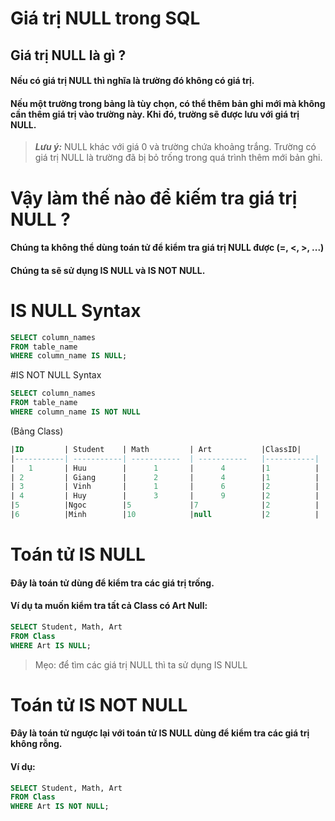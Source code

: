 # Giá trị NULL trong SQL
## Giá trị NULL là gì ?
#### Nếu có giá trị NULL thì nghĩa là trường đó không có giá trị.
#### Nếu một trường trong bảng là tùy chọn, có thể thêm bản ghi mới mà không cần thêm giá trị vào trường này. Khi đó, trường sẽ được lưu với giá trị NULL.

>**_Lưu ý:_** NULL khác với giá 0 và trường chứa khoảng trắng. Trường có giá trị NULL là trường đã bị bỏ trống trong quá trình thêm mới bản ghi.

# Vậy làm thế nào để kiếm tra giá trị NULL ?

#### Chúng ta không thể dùng toán tử để kiểm tra giá trị NULL được (=, <, >, ...)
#### Chúng ta sẽ sử dụng IS NULL và IS NOT NULL.

# IS NULL Syntax
```sql
SELECT column_names
FROM table_name
WHERE column_name IS NULL;
```

#IS NOT NULL Syntax
```sql
SELECT column_names
FROM table_name
WHERE column_name IS NOT NULL
```

(Bảng Class)
```sql
|ID         | Student    | Math         | Art           |ClassID|
|-----------| -----------| -----------  | -----------   |-----------|
|   1       | Huu        |      1       |      4        |1          |
| 2         | Giang      |      2       |      4        |1          |
| 3         | Vinh       |      1       |      6        |2          | 
| 4         | Huy        |      3       |      9        |2          |
|5          |Ngoc        |5             |7              |2          |
|6          |Minh        |10            |null           |2          |
```

# Toán tử IS NULL 
#### Đây là toán tử dùng để kiểm tra các giá trị trống.
#### Ví dụ ta muốn kiểm tra tất cả Class có Art Null:

```sql
SELECT Student, Math, Art
FROM Class
WHERE Art IS NULL;
```

> Mẹo: để tìm các giá trị NULL thì ta sử dụng IS NULL

# Toán tử IS NOT NULL
#### Đây là toán tử ngược lại với toán tử IS NULL dùng để kiểm tra các giá trị không rỗng.
#### Ví dụ:
```sql
SELECT Student, Math, Art
FROM Class
WHERE Art IS NOT NULL;
```